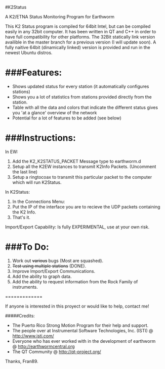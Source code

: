 #K2Status

A K2/ETNA Status Monitoring Program for Earthworm

This K2 Status program is compiled for 64bit Intel, but can be compiled easily 
in any 32bit computer. It has been written in QT and C++ in order to have full 
compatibility for other platforms. The 32Bit statically link version availible
in the master branch for a previous version (I will update soon). A fully naitive 
64bit (dinamically linked) version is provided and run in the newest Ubuntu distros. 

###Features:
============

* Shows updated status for every station (it automatically configures stations)
* Shows you a lot of statistics from stations provided directly from the station.
* Table with all the data and colors that indicate the different status  gives you 'at a glance' overview of the network
* Potential for a lot of features to be added (see below)

###Instructions:
=============

In EW:

1. Add the K2_K2STATUS_PACKET Message type to earthworm.d
2. Setup all the K2EW instances to transmit K2Info Packets. (Uncomment the last line) 
3. Setup a ringtocoax to transmit this particular packet to the computer which will run K2Status.

In K2Status:

1. In the Connections Menu:
2. Put the IP of the interface you are to recieve the UDP packets containing the K2 Info.
3. That's it.

Import/Export Capability: Is fully EXPERIMENTAL, use at your own risk.

###To Do:
=============

1. Work out ~~various~~ bugs (Most are squashed).
2. ~~Test using multiple stations~~ (DONE).
3. Improve Import/Export Communications.
4. Add the ability to graph data.
5. Add the ability to request information from the Rock Family of instruments.

=============

If anyone is interested in this proyect or would like to help, contact me!

#####Credits:
* The Puerto Rico Strong Motion Program for their help and support.
* The people over at Instrumental Software Technologies, Inc. (ISTI) @ http://www.isti.com/
* Everyone who has ever worked with in the development of earthworm @ http://earthwormcentral.org
* The QT Community @ http://qt-project.org/


Thanks,
Fran89.

